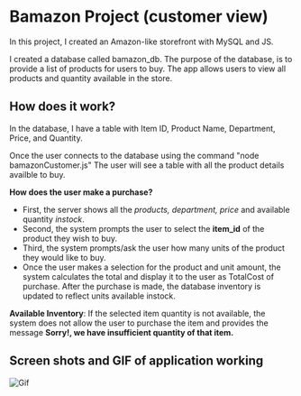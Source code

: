 # Bamazon Project (customer view)

In this project, I created an Amazon-like storefront with MySQL and JS.

I created a database called bamazon_db. The purpose of the database, is to provide a list of products for users to buy. The app allows users to view all products and quantity available in the store.

## How does it work?
In the database, I have a table with Item ID, Product Name, Department, Price, and Quantity.

Once the user connects to the database using the command "node bamazonCustomer.js" The user will see a table with all the product details availble to buy.

**How does the user make a purchase?**
* First, the server shows all the *products, department, price* and available quantity *instock*.
* Second, the system prompts the user to select the **item_id** of the product they wish to buy.
* Third, the system prompts/ask the user how many units of the product they would like to buy.
* Once the user makes a selection for the product and unit amount, the system calculates the total and display it to the user as TotalCost of purchase.
After the purchase is made, the database inventory is updated to reflect units available instock.

**Available Inventory**:
If the selected item quantity is not available, the system does not allow the user to purchase the item and provides the message **Sorry!, we have insufficient quantity of that item.**

## Screen shots and GIF of application working
![Gif](/userInteraction.gif)
 
